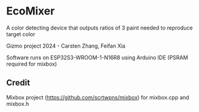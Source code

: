 # EcoMixer
A color detecting device that outputs ratios of 3 paint needed to reproduce target color

Gizmo project 2024 - Carsten Zhang, Feifan Xia

Software runs on ESP32S3-WROOM-1-N16R8 using Arduino IDE (PSRAM required for mixbox)

## Credit
Mixbox project (https://github.com/scrtwpns/mixbox) for mixbox.cpp and mixbox.h
